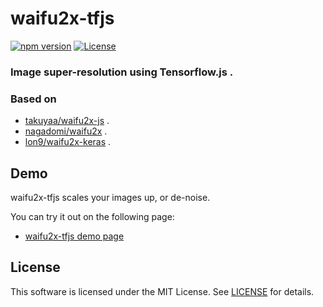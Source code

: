 # waifu2x-tfjs

[![npm version](https://badge.fury.io/js/waifu2x-tfjs.svg)](https://www.npmjs.com/package/waifu2x-tfjs)
[![License](https://img.shields.io/npm/l/waifu2x-tfjs.svg)](https://github.com/takuyaa/waifu2x-tfjs/blob/master/LICENSE)

### Image super-resolution using Tensorflow.js .
### Based on 
- [takuyaa/waifu2x-js](https://github.com/takuyaa/waifu2x-js) .
- [nagadomi/waifu2x](https://github.com/nagadomi/waifu2x) .
- [lon9/waifu2x-keras](https://github.com/lon9/waifu2x-keras) .

## Demo

waifu2x-tfjs scales your images up, or de-noise.

You can try it out on the following page:

- [waifu2x-tfjs demo page](https://highcwu.github.io/waifu2x-tfjs/pages/example/)


## License

This software is licensed under the MIT License. See [LICENSE](https://github.com/HighCWu/waifu2x-tfjs/blob/master/LICENSE) for details.
